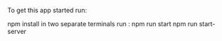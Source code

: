 To get this app started run:

npm install
in two separate terminals run : 
npm run start
npm run start-server